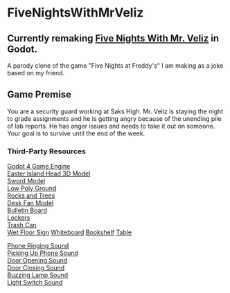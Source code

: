 # FiveNightsWithMrVeliz

## Currently remaking [Five Nights With Mr. Veliz](https://github.com/Noohal/FiveNightswithMrVeliz-UNITY-) in Godot.

A parody clone of the game "Five Nights at Freddy's" I am making as a joke based on my friend.

## Game Premise

You are a security guard working at Saks High. Mr. Veliz is staying the night to grade assignments and he is getting angry because of the unending pile of lab reports. He has anger issues and needs to take it out on someone. Your goal is to survive until the end of the week.

### Third-Party Resources

[Godot 4 Game Engine](https://godotengine.org/)  
[Easter Island Head 3D Model](https://free3d.com/3d-model/statue-v1--445854.html)  
[Sword Model](https://www.cgtrader.com/free-3d-models/military/melee/sci-fi-katana-double-sword)  
[Low Poly Ground](https://sketchfab.com/3d-models/low-poly-dirt-ground-88bd58f71a4f43688b61c42bdd8934c3)  
[Rocks and Trees](https://sketchfab.com/3d-models/rocks-and-trees-51cfb5d9ed6144cfb0ce476fc7cd3223#download)  
[Desk Fan Model](https://sketchfab.com/3d-models/fan-20f73a830c3b4f4c8fd1fb6e4cb50be2#download)  
[Bulletin Board](https://sketchfab.com/3d-models/outthere-bulletin-board-183cdc8d440046eaae3f699670c878b3)  
[Lockers](https://sketchfab.com/3d-models/captains-quarters-locker-652160ed18354695a2906fb8e7653483)  
[Trash Can](https://sketchfab.com/3d-models/trash-can-0ad3407cd8104ba58f71885c0e58ca9a)  
[Wet Floor Sign](https://sketchfab.com/3d-models/wet-floor-sign-d340f904c4684645a4e5282b5fbe963b)
[Whiteboard](https://sketchfab.com/3d-models/whiteboard-eff6059c0f654aa3a5ba5e10eb59591e#download)
[Bookshelf](https://sketchfab.com/3d-models/bookshelf-b8f46cf7daca419a87ac8d131bad056f#download)
[Table](https://sketchfab.com/3d-models/table-round-7a7f4a49e5d647ba88f36708f9593153)

[Phone Ringing Sound](https://freesound.org/people/acclivity/sounds/24929/)  
[Picking Up Phone Sound](https://freesound.org/people/FlatHill/sounds/211451/)  
[Door Opening Sound](https://freesound.org/people/InspectorJ/sounds/431117/)  
[Door Closing Sound](https://freesound.org/people/InspectorJ/sounds/411790/)  
[Buzzing Lamp Sound](https://freesound.org/people/InspectorJ/sounds/415873/)  
[Light Switch Sound](https://freesound.org/people/MATRIXXX_/sounds/368745/)
